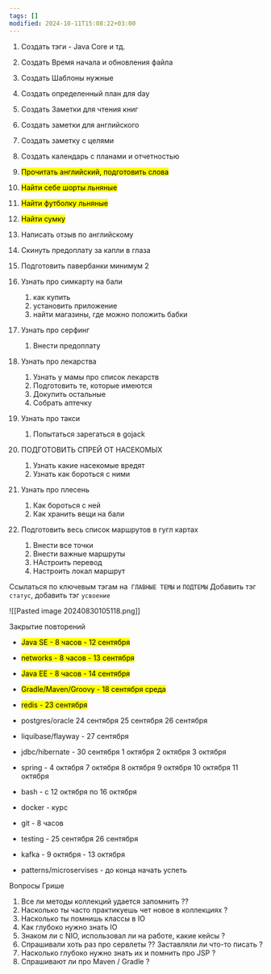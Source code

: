 ```yaml
---
tags: []
modified: 2024-10-11T15:08:22+03:00
---
```

1) Создать тэги - Java Core и тд.
2) Создать Время начала и обновления файла
3) Создать Шаблоны нужные
4) Создать определенный план для day
5) Создать Заметки для чтения книг
6) Создать заметки для английского
7) Создать заметку с целями 
8) Создать календарь с планами и отчетностью


2) <mark class="hltr-green2">Прочитать английский, подготовить слова</mark>
3) <mark class="hltr-yellow">Найти себе шорты льняные </mark>
4) <mark class="hltr-green2">Найти футболку льняные</mark>
5) <mark class="hltr-green2">Найти сумку</mark> 
6) Написать отзыв по английскому
7) Скинуть предоплату за капли в глаза
8) Подготовить павербанки минимум 2
9) Узнать про симкарту на бали
	1) как купить 
	2) установить приложение
	3) найти магазины, где можно положить бабки
10) Узнать про серфинг 
	1) Внести предоплату
11) Узнать про лекарства 
	1) Узнать у мамы про список лекарств
	2) Подготовить те, которые имеются
	3) Докупить остальные 
	4) Собрать аптечку
12) Узнать про такси
	1) Попытаться зарегаться в gojack
13) ПОДГОТОВИТЬ СПРЕЙ ОТ НАСЕКОМЫХ
	1) Узнать какие насекомые вредят 
	2) Узнать как бороться с ними
14) Узнать про плесень 
	1) Как бороться с ней
	2) Как хранить вещи на бали
15) Подготовить весь список маршрутов в гугл картах
	1) Внести все точки 
	2) Внести важные маршруты 
	3) НАстроить перевод
	4) Настроить локал маршрут

Ссылаться по ключевым тэгам на` ГЛАВНЫЕ ТЕМЫ` и `ПОДТЕМЫ`
Добавить тэг `статус`, добавить тэг `усвоение`

![[Pasted image 20240830105118.png]]




Закрытие повторений 
- <mark class="hltr-green2">Java SE - 8 часов - 12 сентября  </mark>
- <mark class="hltr-green2">networks - 8 часов - 13 сентября </mark>
- <mark class="hltr-green2">Java EE - 8 часов - 14 сентября </mark>
- <mark class="hltr-green2">Gradle/Maven/Groovy - 18 сентября среда</mark>
- <mark class="hltr-green2">redis -  23 сентября </mark>

-  postgres/oracle 24 сентября 25 сентября 26 сентября
-   liquibase/flayway   - 27 сентября

- jdbc/hibernate -  30 сентября  1 октября 2 октября 3 октября 

- spring - 4 октября 7 октября 8 октября 9 октября 10 октября 11 октября 

- bash - с 12 октября по 16 октября
- docker - курс
- git - 8 часов 
- testing - 25 сентября 26 сентября 

-  kafka - 9 октября - 13 октября 
- patterns/microservises - до конца начать успеть 




Вопросы Грише 
1) Все ли методы коллекций удается запомнить ??
2) Насколько ты часто практикуешь чет новое в коллекциях ?
3) Насколько ты помнишь классы в IO 
4) Как глубоко нужно знать IO 
5) Знаком ли с NIO, использовал ли на работе, какие кейсы ?
6) Спрашивали хоть раз про сервлеты ?? Заставляли ли что-то писать ?
7) Насколько глубоко нужно знать их и помнить про JSP ?
8) Спрашивают ли про Maven / Gradle ? 